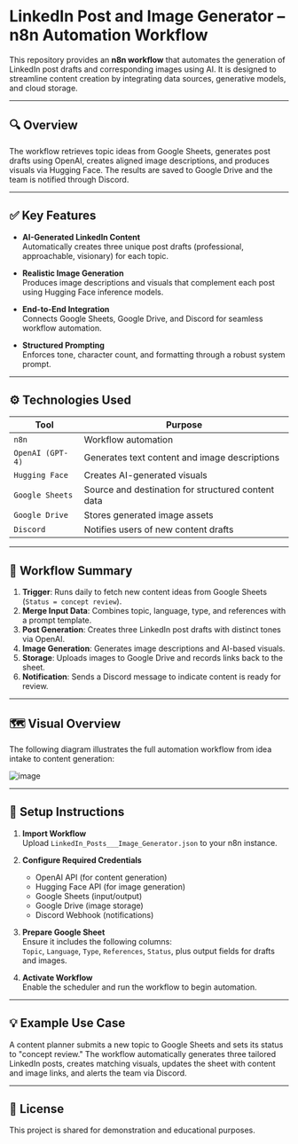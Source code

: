 # LinkedIn Post and Image Generator – n8n Automation Workflow

This repository provides an **n8n workflow** that automates the generation of LinkedIn post drafts and corresponding images using AI. It is designed to streamline content creation by integrating data sources, generative models, and cloud storage.

---

## 🔍 Overview

The workflow retrieves topic ideas from Google Sheets, generates post drafts using OpenAI, creates aligned image descriptions, and produces visuals via Hugging Face. The results are saved to Google Drive and the team is notified through Discord.

---

## ✅ Key Features

- **AI-Generated LinkedIn Content**  
  Automatically creates three unique post drafts (professional, approachable, visionary) for each topic.

- **Realistic Image Generation**  
  Produces image descriptions and visuals that complement each post using Hugging Face inference models.

- **End-to-End Integration**  
  Connects Google Sheets, Google Drive, and Discord for seamless workflow automation.

- **Structured Prompting**  
  Enforces tone, character count, and formatting through a robust system prompt.

---

## ⚙️ Technologies Used

| Tool              | Purpose                                                  |
|-------------------|----------------------------------------------------------|
| `n8n`             | Workflow automation                                       |
| `OpenAI (GPT-4)`  | Generates text content and image descriptions            |
| `Hugging Face`    | Creates AI-generated visuals                             |
| `Google Sheets`   | Source and destination for structured content data       |
| `Google Drive`    | Stores generated image assets                            |
| `Discord`         | Notifies users of new content drafts                     |

---

## 🧩 Workflow Summary

1. **Trigger**: Runs daily to fetch new content ideas from Google Sheets (`Status = concept review`).
2. **Merge Input Data**: Combines topic, language, type, and references with a prompt template.
3. **Post Generation**: Creates three LinkedIn post drafts with distinct tones via OpenAI.
4. **Image Generation**: Generates image descriptions and AI-based visuals.
5. **Storage**: Uploads images to Google Drive and records links back to the sheet.
6. **Notification**: Sends a Discord message to indicate content is ready for review.

---

## 🗺️ Visual Overview

The following diagram illustrates the full automation workflow from idea intake to content generation:

![image](https://github.com/user-attachments/assets/604d39d2-d7cb-4174-98ed-c0166368f604)


---

## 🚀 Setup Instructions

1. **Import Workflow**  
   Upload `LinkedIn_Posts___Image_Generator.json` to your n8n instance.

2. **Configure Required Credentials**  
   - OpenAI API (for content generation)  
   - Hugging Face API (for image generation)  
   - Google Sheets (input/output)  
   - Google Drive (image storage)  
   - Discord Webhook (notifications)

3. **Prepare Google Sheet**  
   Ensure it includes the following columns:  
   `Topic`, `Language`, `Type`, `References`, `Status`, plus output fields for drafts and images.

4. **Activate Workflow**  
   Enable the scheduler and run the workflow to begin automation.

---

## 💡 Example Use Case

A content planner submits a new topic to Google Sheets and sets its status to "concept review." The workflow automatically generates three tailored LinkedIn posts, creates matching visuals, updates the sheet with content and image links, and alerts the team via Discord.

---

## 📄 License

This project is shared for demonstration and educational purposes. 

